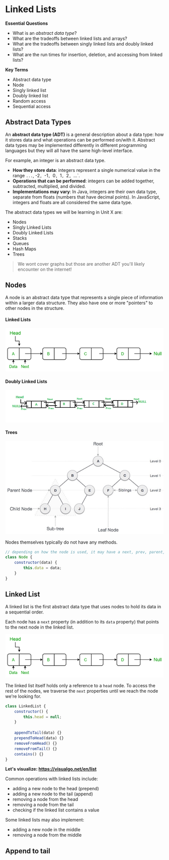 # Linked Lists

**Essential Questions**
* What is an _abstract data type_?
* What are the tradeoffs between linked lists and arrays?
* What are the tradeoffs between singly linked lists and doubly linked lists?
* What are the run times for insertion, deletion, and accessing from linked lists?

**Key Terms**
* Abstract data type
* Node
* Singly linked list
* Doubly linked list
* Random access
* Sequential access

## Abstract Data Types

An **abstract data type (ADT)** is a general description about a data type: how it stores data and what operations can be performed on/with it. Abstract data types may be implemented differently in different programming languages but they will all have the same high-level interface.

For example, an integer is an abstract data type. 
* **How they store data**: integers represent a single numerical value in the range `...`, -2`, `-1`, `0`, `1`, `2`, `...`. 
* **Operations that can be performed**: integers can be added together, subtracted, multiplied, and divided. 
* **Implementations may vary**: In Java, integers are their own data type, separate from floats (numbers that have decimal points). In JavaScript, integers and floats are all considered the same data type.

The abstract data types we will be learning in Unit X are:
* Nodes
* Singly Linked Lists
* Doubly Linked Lists
* Stacks
* Queues
* Hash Maps
* Trees

> We wont cover graphs but those are another ADT you'll likely encounter on the internet!

## Nodes

A node is an abstract data type that represents a single piece of information within a larger data structure. They also have one or more "pointers" to other nodes in the structure.

#### Linked Lists
<img src="./img/linked-list.png">

#### Doubly Linked Lists
<img src="./img/doubly-linked-list.png">

#### Trees
<img src="./img/tree.jpeg">

Nodes themselves typically do not have any methods.

```js
// depending on how the node is used, it may have a next, prev, parent, or children, property
class Node {
    constructor(data) {
        this.data = data;
    }
}
```

## Linked List

A linked list is the first abstract data type that uses nodes to hold its data in a sequential order.

Each node has a `next` property (in addition to its `data` property) that points to the next node in the linked list.

<img src="./img/linked-list.png">

The linked list itself holds only a reference to a `head` node. To access the rest of the nodes, we traverse the `next` properties until we reach the node we're looking for.

```js
class LinkedList {
    constructor() {
        this.head = null;
    }
    
    appendToTail(data) {}
    prependToHead(data) {}
    removeFromHead() {}
    removeFromTail() {}
    contains() {}
}
```

**Let's visualize: https://visualgo.net/en/list**

Common operations with linked lists include:
* adding a new node to the head (prepend)
* adding a new node to the tail (append)
* removing a node from the head
* removing a node from the tail
* checking if the linked list contains a value

Some linked lists may also implement:
* adding a new node in the middle
* removing a node from the middle


## Append to tail